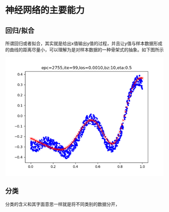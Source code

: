 # 神经网络的主要能力

## 回归/拟合

所谓回归或者拟合，其实就是给出x值输出y值的过程，并且让y值与样本数据形成的曲线的距离尽量小，可以理解为是对样本数据的一种骨架式的抽象。如下图所示

![](../.gitbook/assets/image%20%282%29.png)

## 分类

分类的含义和其字面意思一样就是将不同类别的数据分开，

